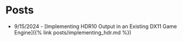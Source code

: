# Posts
* 9/15/2024 - [Implementing HDR10 Output in an Existing DX11 Game Engine]({% link posts/implementing_hdr.md %})
